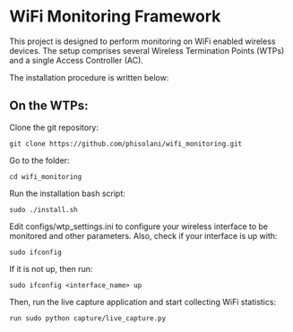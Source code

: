 # WiFi Monitoring Framework

This project is designed to perform monitoring on WiFi enabled wireless devices. The setup comprises several Wireless Termination Points (WTPs) and a single Access Controller (AC).

The installation procedure is written below:

## On the WTPs:

Clone the git repository:
```
git clone https://github.com/phisolani/wifi_monitoring.git
```

Go to the folder:
```
cd wifi_monitoring
```

Run the installation bash script:
```
sudo ./install.sh
```

Edit configs/wtp_settings.ini to configure your wireless interface to be monitored and other parameters. 
Also, check if your interface is up with:
```
sudo ifconfig
```

If it is not up, then run:
```
sudo ifconfig <interface_name> up
```

Then, run the live capture application and start collecting WiFi statistics:
```
run sudo python capture/live_capture.py
```